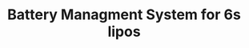 ---
layout: default
modal-id: 6
img: BMS.jpg
alt: image-alt
project-date: Summer 2020
category: PCB Design
title: Battery Managment System for 6s lipos
objective: To create two test boards to evaluate a LiPo charging/management and balancing IC from Texas Instruments. The design will eventually be used to safely maintain the charge of a 6S lipo in a rocket as it sits on the pad before launch.
details: This system will be deployed on the Redshift rocket being developed by AerospaceNU, which will use the club's first custom liquid rocket engine. 6S LiPos will be used to power the solenoid valves needed for the custom propulsion system. These test boards utilize the BQ77PL900 balancer IC and BQ24616 charge controller.
results: The boards were successfully able to charge a 6S lipo and keep the cells in balance. However, there is more testing to be done before the system is deployed. In particular, whether the batteries will stay balanced after many charge cycles.
---